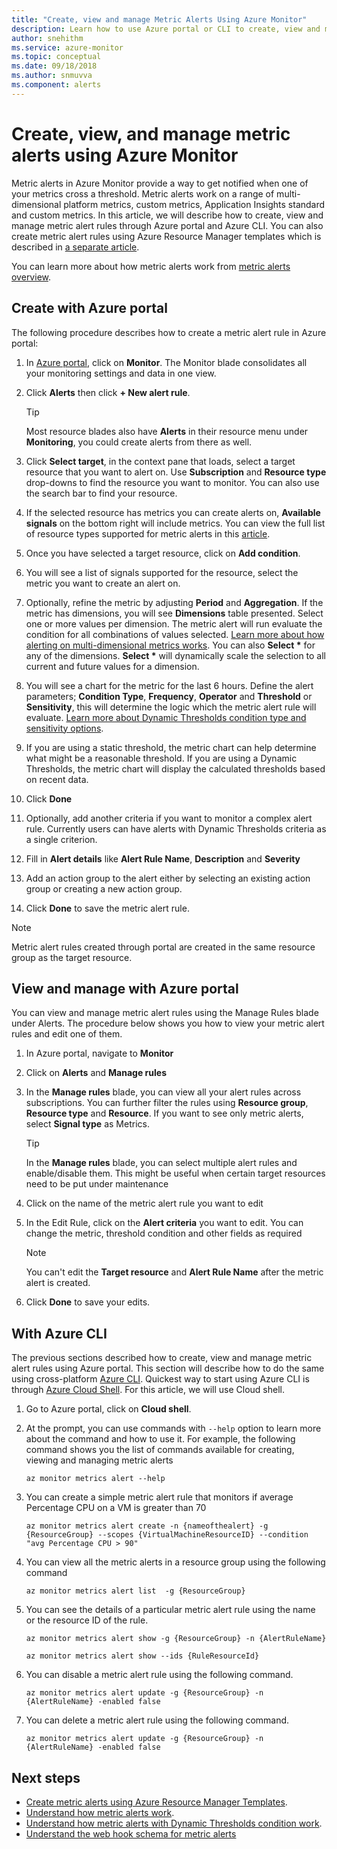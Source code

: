 ```yaml
---
title: "Create, view and manage Metric Alerts Using Azure Monitor"
description: Learn how to use Azure portal or CLI to create, view and manage metric alert rules.
author: snehithm
ms.service: azure-monitor
ms.topic: conceptual
ms.date: 09/18/2018
ms.author: snmuvva
ms.component: alerts
---
```

# Create, view, and manage metric alerts using Azure Monitor

Metric alerts in Azure Monitor provide a way to get notified when one of your metrics cross a threshold. Metric alerts work on a range of multi-dimensional platform metrics, custom metrics, Application Insights standard and custom metrics. In this article, we will describe how to create, view and manage metric alert rules through Azure portal and Azure CLI. You can also create metric alert rules using Azure Resource Manager templates which is described in [a separate article](../../azure-monitor/platform/alerts-enable-template.md).

You can learn more about how metric alerts work from [metric alerts overview](alerts-metric-overview.md).

## Create with Azure portal

The following procedure describes how to create a metric alert rule in Azure portal:

1. In [Azure portal](https://portal.azure.com), click on **Monitor**. The Monitor blade consolidates all your monitoring settings and data in one view.

2. Click **Alerts** then click **+ New alert rule**.

    > [!TIP]
    > Most resource blades also have **Alerts** in their resource menu under **Monitoring**, you could create alerts from there as well.

3. Click **Select target**, in the context pane that loads, select a target resource that you want to alert on. Use **Subscription** and **Resource type** drop-downs to find the resource you want to monitor. You can also use the search bar to find your resource.

4. If the selected resource has metrics you can create alerts on, **Available signals** on the bottom right will include metrics. You can view the full list of resource types supported for metric alerts in this [article](../../azure-monitor/platform/alerts-metric-near-real-time.md#metrics-and-dimensions-supported).

5. Once you have selected a target resource, click on **Add condition**.

6. You will see a list of signals supported for the resource, select the metric you want to create an alert on.

7. Optionally, refine the metric by adjusting **Period** and **Aggregation**. If the metric has dimensions, you will see **Dimensions** table presented. Select one or more values per dimension. The metric alert will run evaluate the condition for all combinations of values selected. [Learn more about how alerting on multi-dimensional metrics works](alerts-metric-overview.md). You can also **Select \*** for any of the dimensions. **Select \*** will dynamically scale the selection to all current and future values for a dimension.

8. You will see a chart for the metric for the last 6 hours. Define the alert parameters; **Condition Type**, **Frequency**, **Operator** and **Threshold** or **Sensitivity**, this will determine the logic which the metric alert rule will evaluate. [Learn more about Dynamic Thresholds condition type and sensitivity options](alerts-dynamic-thresholds.md).

9. If you are using a static threshold, the metric chart can help determine what might be a reasonable threshold. If you are using a Dynamic Thresholds, the metric chart will display the calculated thresholds based on recent data.

10. Click **Done**

11. Optionally, add another criteria if you want to monitor a complex alert rule. Currently users can have alerts with Dynamic Thresholds criteria as a single criterion.

12. Fill in **Alert details** like **Alert Rule Name**, **Description** and **Severity**

13. Add an action group to the alert either by selecting an existing action group or creating a new action group.

14. Click **Done** to save the metric alert rule.

> [!NOTE]
> Metric alert rules created through portal are created in the same resource group as the target resource.

## View and manage with Azure portal

You can view and manage metric alert rules using the Manage Rules blade under Alerts. The procedure below shows you how to view your metric alert rules and edit one of them.

1. In Azure portal, navigate to **Monitor**

2. Click on **Alerts** and **Manage rules**

3. In the **Manage rules** blade, you can view all your alert rules across subscriptions. You can further filter the rules using  **Resource group**,  **Resource type** and **Resource**. If you want to see only metric alerts, select **Signal type** as Metrics.

    > [!TIP]
    > In the **Manage rules** blade, you can select multiple alert rules and enable/disable them. This might be useful when certain target resources need to be put under maintenance

4. Click on the name of the metric alert rule you want to edit

5. In the Edit Rule, click on the **Alert criteria** you want to edit. You can change the metric, threshold condition and other fields as required

    > [!NOTE]
    > You can't edit the **Target resource** and **Alert Rule Name** after the metric alert is created.

6. Click **Done** to save your edits.

## With Azure CLI

The previous sections described how to create, view and manage metric alert rules using Azure portal. This section will describe how to do the same using cross-platform [Azure CLI](https://docs.microsoft.com/cli/azure/get-started-with-azure-cli?view=azure-cli-latest). Quickest way to start using Azure CLI is through [Azure Cloud Shell](https://docs.microsoft.com/azure/cloud-shell/overview?view=azure-cli-latest). For this article, we will use Cloud shell.

1. Go to Azure portal, click on **Cloud shell**.

2. At the prompt, you can use commands with ``--help`` option to learn more about the command and how to use it. For example, the following command shows you the list of commands available for creating, viewing and managing metric alerts

    ```azurecli
    az monitor metrics alert --help
    ```

3. You can create a simple metric alert rule that monitors if average Percentage CPU on a VM is greater than 70

    ```azurecli
    az monitor metrics alert create -n {nameofthealert} -g {ResourceGroup} --scopes {VirtualMachineResourceID} --condition "avg Percentage CPU > 90"
    ```

4. You can view all the metric alerts in a resource group using the following command

    ```azurecli
    az monitor metrics alert list  -g {ResourceGroup}
    ```

5. You can see the details of a particular metric alert rule using the name or the resource ID of the rule.

    ```azurecli
    az monitor metrics alert show -g {ResourceGroup} -n {AlertRuleName}
    ```

    ```azurecli
    az monitor metrics alert show --ids {RuleResourceId}
    ```

6. You can disable a metric alert rule using the following command.

    ```azurecli
    az monitor metrics alert update -g {ResourceGroup} -n {AlertRuleName} -enabled false
    ```

7. You can delete a metric alert rule using the following command.

    ```azurecli
    az monitor metrics alert update -g {ResourceGroup} -n {AlertRuleName} -enabled false
    ```

## Next steps

- [Create metric alerts using Azure Resource Manager Templates](../../azure-monitor/platform/alerts-enable-template.md).
- [Understand how metric alerts work](alerts-metric-overview.md).
- [Understand how metric alerts with Dynamic Thresholds condition work](alerts-dynamic-thresholds.md).
- [Understand the web hook schema for metric alerts](../../azure-monitor/platform/alerts-metric-near-real-time.md#payload-schema)
